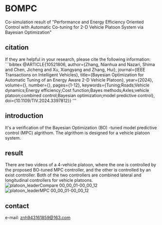 # BOMPC
Co-simulation result of "Performance and Energy Efficiency Oriented Control with Automatic  Co-tuning for 2-D Vehicle Platoon System via Bayesian Optimization"
## citation
If they are helpful in your research, please cite the following information:
      ```bibtex
      @ARTICLE{10521806,
        author={Zhang, Nianhua and Nazari, Shima and Chen, Jicheng and Xu, Xiangyang and Zhang, Hui},
        journal={IEEE Transactions on Intelligent Vehicles}, 
        title={Bayesian Optimization for Automatic Tuning of an Energy Aware 2-D Vehicle Platoon}, 
        year={2024},
        volume={},
        number={},
        pages={1-12},
        keywords={Tuning;Roads;Vehicle dynamics;Energy efficiency;Cost function;Bayes methods;Axles;vehicle platoon;combined control;Bayesian optimization;model predictive control},
        doi={10.1109/TIV.2024.3397812}}
      '''
## introduction
It's a verification of the Bayesian Optimization (BO) -tuned model predictive control (MPC) algrithom. 
The algrithom is designed for a vehicle platoon system. 
## result
There are two videos of a 4-vehicle platoon, where the one is controlled by the proposed BO-tuned MPC controller, and the other is controlled by an exist controller. 
Both of the two controllers are combined lateral and longitudinal controllers for vehicle platoons. 
![platoon_leaderCompare 00_00_01-00_00_12](https://github.com/ZNianHua/BOMPC/assets/96680190/7f129d89-4fa6-4004-8467-bc6e082d0dc8)
![platoon_leaderMPC 00_00_01-00_00_12](https://github.com/ZNianHua/BOMPC/assets/96680190/96811519-75ff-4364-9ca6-20c6d4f61035)
## contact
e-mail: znh943161859@163.com

